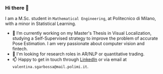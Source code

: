### Hi there 👋
I am a M.Sc. student in `Mathematical Engineering`, at Politecnico di Milano, with a minor in Statistical Learning.
- 🔭 I’m currently working on my Master's Thesis in Visual Localization, studying a Self-Supervised strategy to improve the problem of accurate Pose Estimation. I am very passionate about computer vision and fintech.
- 🌱 I'm looking for research roles in AR/NLP or quantitative trading.
- 📫 Happy to get in touch through [LinkedIn](https://www.linkedin.com/in/valentina-sgarbossa/) or via email at `valentina.sgarbossa@mail.polimi.it`.


<!--
**vale9888/vale9888** is a ✨ _special_ ✨ repository because its `README.md` (this file) appears on your GitHub profile.

Here are some ideas to get you started:

- 🔭 I’m currently working on ...
- 🌱 I’m currently learning ...
- 👯 I’m looking to collaborate on ...
- 🤔 I’m looking for help with ...
- 💬 Ask me about ...
- 📫 How to reach me: ...
- 😄 Pronouns: ...
- ⚡ Fun fact: ...
-->
